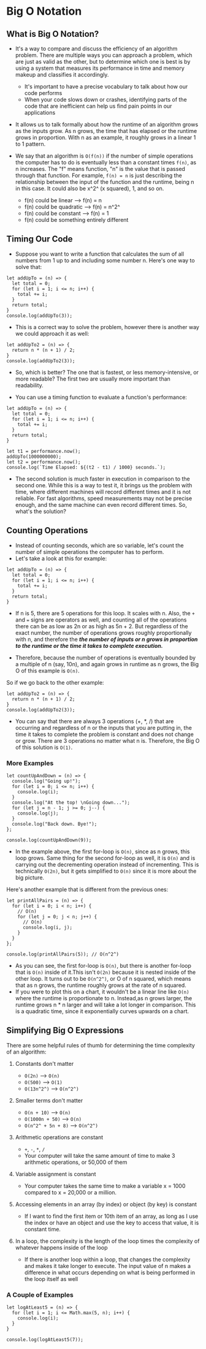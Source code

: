 # Big O Notation

## What is Big O Notation?

- It's a way to compare and discuss the efficiency of an algorithm problem. There are multiple ways you can approach a problem, which are just as valid as the other, but to determine which one is best is by using a system that measures its performance in time and memory makeup and classifies it accordingly.

  - It's important to have a precise vocabulary to talk about how our code performs
  - When your code slows down or crashes, identifying parts of the code that are inefficient can help us find pain points in our applications

- It allows us to talk formally about how the runtime of an algorithm grows as the inputs grow. As n grows, the time that has elapsed or the runtime grows in proportion. With n as an example, it roughly grows in a linear 1 to 1 pattern.

- We say that an algorithm is `O(f(n))` if the number of simple operations the computer has to do is eventually less than a constant times `f(n)`, as n increases. The "f" means function, "n" is the value that is passed through that function. For example, `f(n) = n` is just describing the relationship between the input of the function and the runtime, being n in this case. It could also be x^2^ (x squared), 1, and so on.
  - f(n) could be linear --> f(n) = n
  - f(n) could be quadratic --> f(n) = n^2^
  - f(n) could be constant --> f(n) = 1
  - f(n) could be something entirely different

## Timing Our Code

- Suppose you want to write a function that calculates the sum of all numbers from 1 up to and including some number n. Here's one way to solve that:

```
let addUpTo = (n) => {
  let total = 0;
  for (let i = 1; i <= n; i++) {
    total += i;
  }
  return total;
}
console.log(addUpTo(3));
```

- This is a correct way to solve the problem, however there is another way we could approach it as well:

```
let addUpTo2 = (n) => {
  return n * (n + 1) / 2;
}
console.log(addUpTo2(3));

```

- So, which is better? The one that is fastest, or less memory-intensive, or more readable? The first two are usually more important than readability.

- You can use a timing function to evaluate a function's performance:

```
let addUpTo = (n) => {
  let total = 0;
  for (let i = 1; i <= n; i++) {
    total += i;
  }
  return total;
}

let t1 = performance.now();
addUpTo(1000000000);
let t2 = performance.now();
console.log(`Time Elapsed: ${(t2 - t1) / 1000} seconds.`);
```

- The second solution is much faster in execution in comparison to the second one. While this is a way to test it, it brings us the problem with time, where different machines will record different times and it is not reliable. For fast algorithms, speed measurements may not be precise enough, and the same machine can even record different times. So, what's the solution?

## Counting Operations

- Instead of counting seconds, which are so variable, let's count the number of simple operations the computer has to perform.
- Let's take a look at this for example:

```
let addUpTo = (n) => {
  let total = 0;
  for (let i = 1; i <= n; i++) {
    total += i;
  }
  return total;
}
```

- If n is 5, there are 5 operations for this loop. It scales with n. Also, the `+` and `=` signs are operators as well, and counting all of the operations there can be as low as 2n or as high as 5n + 2. But regardless of the exact number, the number of operations grows roughly proportionally with n, and therefore the **_the number of inputs or n grows in proportion to the runtime or the time it takes to complete execution._**

- Therefore, because the number of operations is eventually bounded by a multiple of n (say, 10n), and again grows in runtime as n grows, the Big O of this example is `O(n)`.

So if we go back to the other example:

```
let addUpTo2 = (n) => {
  return n * (n + 1) / 2;
}
console.log(addUpTo2(3));
```

- You can say that there are always 3 operations (+, \*, /) that are occurring and regardless of n or the inputs that you are putting in, the time it takes to complete the problem is constant and does not change or grow. There are 3 operations no matter what n is. Therefore, the Big O of this solution is `O(1)`.

### More Examples

```
let countUpAndDown = (n) => {
  console.log("Going up!");
  for (let i = 0; i <= n; i++) {
    console.log(i);
  }
  console.log("At the top! \nGoing down...");
  for (let j = n - 1; j >= 0; j--) {
    console.log(j);
  }
  console.log("Back down. Bye!");
};

console.log(countUpAndDown(9));

```

- In the example above, the first for-loop is `O(n)`, since as n grows, this loop grows. Same thing for the second for-loop as well, it is `O(n)` and is carrying out the decrementing operation instead of incrementing. This is technically `O(2n)`, but it gets simplified to `O(n)` since it is more about the big picture.

Here's another example that is different from the previous ones:

```
let printAllPairs = (n) => {
  for (let i = 0; i < n; i++) {
    // O(n)
    for (let j = 0; j < n; j++) {
      // O(n)
      console.log(i, j);
    }
  }
};

console.log(printAllPairs(5)); // O(n^2^)
```

- As you can see, the first for-loop is `O(n)`, but there is another for-loop that is `O(n)` inside of it.This isn't `O(2n)` because it is nested inside of the other loop. It turns out to be `O(n^2^)`, or O of n squared, which means that as n grows, the runtime roughly grows at the rate of n squared.
- If you were to plot this on a chart, it wouldn't be a linear line like `O(n)` where the runtime is proportionate to n. Instead,as n grows larger, the runtime grows n \* n larger and will take a lot longer in comparison. This is a quadratic time, since it exponentially curves upwards on a chart.

## Simplifying Big O Expressions

There are some helpful rules of thumb for determining the time complexity of an algorithm:

1. Constants don't matter

   - `O(2n)` --> `O(n)`
   - `O(500)` --> `O(1)`
   - `O(13n^2^)` --> `O(n^2^)`

2. Smaller terms don't matter

   - `O(n + 10)` --> `O(n)`
   - `O(1000n + 50)` --> `O(n)`
   - `O(n^2^ + 5n + 8)` --> `O(n^2^)`

3. Arithmetic operations are constant

   - `+`, `-`, `*`, `/`
   - Your computer will take the same amount of time to make 3 arithmetic operations, or 50,000 of them

4. Variable assignment is constant

   - Your computer takes the same time to make a variable x = 1000 compared to x = 20,000 or a million.

5. Accessing elements in an array (by index) or object (by key) is constant

   - If I want to find the first item or 10th item of an array, as long as I use the index or have an object and use the key to access that value, it is constant time.

6. In a loop, the complexity is the length of the loop times the complexity of whatever happens inside of the loop
   - If there is another loop within a loop, that changes the complexity and makes it take longer to execute. The input value of n makes a difference in what occurs depending on what is being performed in the loop itself as well

### A Couple of Examples

```
let logAtLeast5 = (n) => {
  for (let i = 1; i <= Math.max(5, n); i++) {
    console.log(i);
  }
}

console.log(logAtLeast5(7));

```
